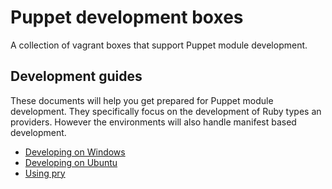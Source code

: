 # Puppet development boxes

A collection of vagrant boxes that support Puppet module development.

## Development guides

These documents will help you get prepared for Puppet module development. They specifically focus on the development of Ruby types an providers. However the environments will also handle manifest based development.

* [Developing on Windows](docs/developing_on_windows.md)
* [Developing on Ubuntu](docs/developing_on_ubuntu.md)
* [Using pry](docs/using_pry.md)
